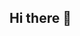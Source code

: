## Hi there 👋

<!--
**ibrahim-osama-amin/ibrahim-osama-amin** is a ✨ _special_ ✨ repository because its `README.md` (this file) appears on your GitHub profile.

Here are some ideas to get you started:

🔭 I’m currently working on increasing my DevOps skills 
🌱 I’m currently learning AWS Certified Sys Ops Administrator Associate
👯 I’m looking to collaborate on DevOps projects 
🤔 I’m looking for help with coding challenges related to DevOps 
💬 Ask me about Networking, Linux, Security and Storage
😄 Pronouns: He/Him
